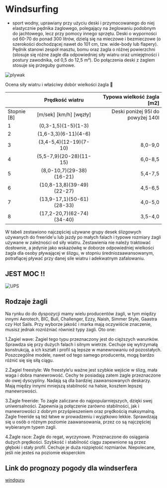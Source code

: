 # Windsurfing

- sport wodny, uprawiany przy użyciu deski i przymocowanego do niej elastycznie pędnika żaglowego, polegający na żeglowaniu podobnym do jachtowego, lecz przy pomocy innego sprzętu. Deski o wyporności od 60-70 do ponad 300 litrów, dzielą się na mieczowe i bezmieczowe (o szerokości dochodzącej nawet do 101 cm, tzw. wide-body lub flapery). Pędnik stanowi zespół masztu, bomu oraz żagla o różnej powierzchni (stosuje się różne żagle dla odpowiedniej siły wiatru oraz umiejętności i postury zawodnika, od 0,5 do 12,5 m²). Do połączenia deski z żaglem stosuje się przeguby gumowe.

![plywak](http://www.eastofmauiboardshop.com/images/campaign/11.jpg)


Ocena siły wiatru i właściwy dobór wielkości żagla  :raised_hands:

|             | Prędkość wiatru| Typowa wielkość żagla [m2] |
| ------------- |:-------------: | -----:|
| Stopnie [B]     |[m/sek] [km/h] [węzły]              | Deski poniżej 95l do powyżej 140l     |
|   1           | (0,3-1,5)(1-5)(1-3)               |    |
|   2           | (1,6-3,3)(6-11)(4-6)              |    |
|   3           | (3,4-5,4)(12-19)(7-10)            | 8,0-9,0|
|   4           | (5,5-7,9)(20-28)(11-15)           | 6,0-8,5|
|   5           | (8,0-10,7)(29-38)(16-21)          | 5,4-7,5|
|   6           | (10,8-13,8)(39-49)(22-27)         | 4,5-6,5|
|   7           | (13,9-17,1)(50-61)(28-33)         | 4,0-5,0|
|   8           | (17,2-20,7)(62-74)(34-40)         | 3,5-4,0|

W tabeli zestawiono najczęściej używane grupy desek ślizgowych używanych do freeride'u lub jazdy po małych falach i typowe rozmiary żagli używane w zależności od siły wiatru. Zestawienia nie należy traktować dosłownie, a jedynie jako wskazówkę w doborze odpowiedniej wielkości żagla dla osoby pływającej w ślizgu, w stopniu średniozaawansowanym, potrafiącej pływać przy danej sile wiatru i adekwatnym zafalowaniu.

## JEST MOC !!

![UPS](https://media.giphy.com/media/cAYRqOgjncVqw/giphy.gif)

## Rodzaje żagli

Na rynku do do dyspozycji mamy wielu producentów żagli, w tym między innymi Aerotech, BIC, Bull, Challenger, Ezzy, Naish, Simmer Style, Gaastra czy Hot Sails. Przy wyborze jakość i marka mają oczywiście znaczenie, musisz jednak rozróżniać również typy żagli. Oto one:

1.Żagiel wave:
Żagiel tego typu przeznaczony jest do cięższych warunków. Sprawdza się przy dużych falach i silnym wietrze. Cechuje się wytrzymałą konstrukcją, a ich kształt i profil są lepsze w manewrowaniu od pozostałych. Poszczególne modele, nawet od tego samego producenta, mogą bardzo różnić się się siłą ciągu.

2.Żagiel freestyle:
We freestyle’u ważne jest szybkie wejście w ślizg, mała waga i dobra manewrowość. Cechy te posiadają zatem żagle przeznaczone do owej dyscypliny. Nadają są dla bardziej zaawansowanych deskarzy. Mają między innymi mniejszą stabilność na halsie, kosztem lepszej manewrowości.

3.Żagle freeride:
To żagle zaliczane do najpopularniejszych, dzięki swej uniwersalności. Zapewnia ją połączenie zarówno stabilności, jak i manewrowości z dobrym przyśpieszeniem oraz prędkością maksymalną. Żagle freeride są też łatwe w prowadzeniu i wyjątkowo lekkie. Sprawdzają się u osób o różnym poziomie zaawansowania, przez co są najczęściej wybieranym typem żagli.

4.Żagle race:
Żagle do regat, wyczynowe. Przeznaczone do osiągania dużych prędkości. Szybkość i stabilność ciągu zapewnione są przez głęboki i stały profil. Cechuje je duża rozpiętość rozmiarów. Niepolecane, jeśli nie jesteś na poziomie eksperckim



## Link do prognozy pogody dla windserfera
[windguru](https://www.windguru.cz/4909.com)




